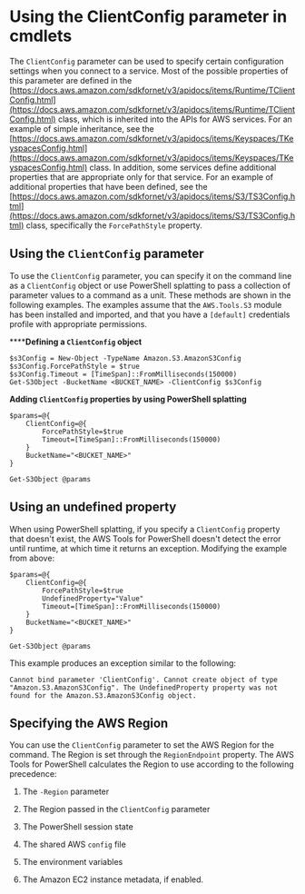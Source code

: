 # Using the ClientConfig parameter in cmdlets<a name="pstools-clientconfig"></a>

The `ClientConfig` parameter can be used to specify certain configuration settings when you connect to a service\. Most of the possible properties of this parameter are defined in the [https://docs.aws.amazon.com/sdkfornet/v3/apidocs/items/Runtime/TClientConfig.html](https://docs.aws.amazon.com/sdkfornet/v3/apidocs/items/Runtime/TClientConfig.html) class, which is inherited into the APIs for AWS services\. For an example of simple inheritance, see the [https://docs.aws.amazon.com/sdkfornet/v3/apidocs/items/Keyspaces/TKeyspacesConfig.html](https://docs.aws.amazon.com/sdkfornet/v3/apidocs/items/Keyspaces/TKeyspacesConfig.html) class\. In addition, some services define additional properties that are appropriate only for that service\. For an example of additional properties that have been defined, see the [https://docs.aws.amazon.com/sdkfornet/v3/apidocs/items/S3/TS3Config.html](https://docs.aws.amazon.com/sdkfornet/v3/apidocs/items/S3/TS3Config.html) class, specifically the `ForcePathStyle` property\.

## Using the `ClientConfig` parameter<a name="clientconfig-operation"></a>

To use the `ClientConfig` parameter, you can specify it on the command line as a `ClientConfig` object or use PowerShell splatting to pass a collection of parameter values to a command as a unit\. These methods are shown in the following examples\. The examples assume that the `AWS.Tools.S3` module has been installed and imported, and that you have a `[default]` credentials profile with appropriate permissions\.

******Defining a `ClientConfig` object**

```
$s3Config = New-Object -TypeName Amazon.S3.AmazonS3Config
$s3Config.ForcePathStyle = $true
$s3Config.Timeout = [TimeSpan]::FromMilliseconds(150000)
Get-S3Object -BucketName <BUCKET_NAME> -ClientConfig $s3Config
```

**Adding `ClientConfig` properties by using PowerShell splatting**

```
$params=@{
    ClientConfig=@{
        ForcePathStyle=$true
        Timeout=[TimeSpan]::FromMilliseconds(150000)
    }
    BucketName="<BUCKET_NAME>"
}

Get-S3Object @params
```

## Using an undefined property<a name="clientconfig-undefined"></a>

When using PowerShell splatting, if you specify a `ClientConfig` property that doesn't exist, the AWS Tools for PowerShell doesn't detect the error until runtime, at which time it returns an exception\. Modifying the example from above:

```
$params=@{
    ClientConfig=@{
        ForcePathStyle=$true
        UndefinedProperty="Value"
        Timeout=[TimeSpan]::FromMilliseconds(150000)
    }
    BucketName="<BUCKET_NAME>"
}

Get-S3Object @params
```

This example produces an exception similar to the following:

```
Cannot bind parameter 'ClientConfig'. Cannot create object of type "Amazon.S3.AmazonS3Config". The UndefinedProperty property was not found for the Amazon.S3.AmazonS3Config object.
```

## Specifying the AWS Region<a name="clientconfig-region"></a>

You can use the `ClientConfig` parameter to set the AWS Region for the command\. The Region is set through the `RegionEndpoint` property\. The AWS Tools for PowerShell calculates the Region to use according to the following precedence:

1. The `-Region` parameter

1. The Region passed in the `ClientConfig` parameter

1. The PowerShell session state

1. The shared AWS `config` file

1. The environment variables

1. The Amazon EC2 instance metadata, if enabled\.